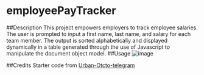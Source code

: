 # employeePayTracker
##Description
This project empowers employers to track employee salaries. The user is prompted to input a first name, last name, and salary for each team member. The output is sorted alphabetically and displayed dynamically in a table generated through the use of Javascript to  manipulate the document object model. 
##Usage
![image](https://github.com/jewilli8/employeePayTracker/assets/35410042/bb69addc-3b16-48a8-9de3-41d6e8336d0d)

##Credits
Starter code from <a href="https://github.com/coding-boot-camp/urban-octo-telegram"> Urban-Otcto-telegram </a> </p>
